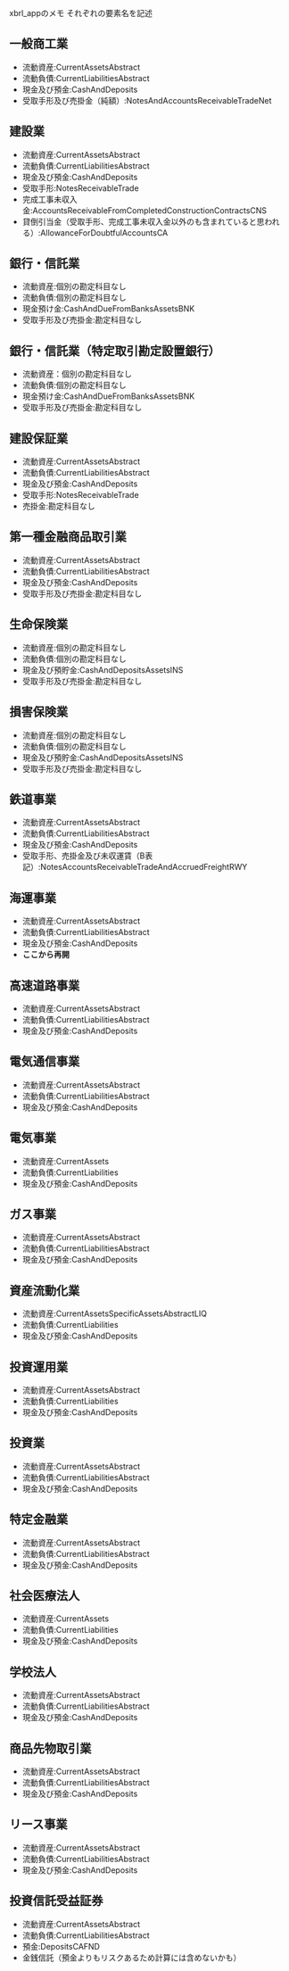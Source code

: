 xbrl_appのメモ
それぞれの要素名を記述
## 一般商工業
* 流動資産:CurrentAssetsAbstract
* 流動負債:CurrentLiabilitiesAbstract
* 現金及び預金:CashAndDeposits
* 受取手形及び売掛金（純額）:NotesAndAccountsReceivableTradeNet


## 建設業
* 流動資産:CurrentAssetsAbstract
* 流動負債:CurrentLiabilitiesAbstract
* 現金及び預金:CashAndDeposits
* 受取手形:NotesReceivableTrade
* 完成工事未収入金:AccountsReceivableFromCompletedConstructionContractsCNS
* 貸倒引当金（受取手形、完成工事未収入金以外のも含まれていると思われる）:AllowanceForDoubtfulAccountsCA

## 銀行・信託業
* 流動資産:個別の勘定科目なし
* 流動負債:個別の勘定科目なし
* 現金預け金:CashAndDueFromBanksAssetsBNK
* 受取手形及び売掛金:勘定科目なし

## 銀行・信託業（特定取引勘定設置銀行）
* 流動資産：個別の勘定科目なし
* 流動負債:個別の勘定科目なし
* 現金預け金:CashAndDueFromBanksAssetsBNK
* 受取手形及び売掛金:勘定科目なし

## 建設保証業
* 流動資産:CurrentAssetsAbstract
* 流動負債:CurrentLiabilitiesAbstract
* 現金及び預金:CashAndDeposits
* 受取手形:NotesReceivableTrade
* 売掛金:勘定科目なし

## 第一種金融商品取引業
* 流動資産:CurrentAssetsAbstract
* 流動負債:CurrentLiabilitiesAbstract
* 現金及び預金:CashAndDeposits
* 受取手形及び売掛金:勘定科目なし

## 生命保険業
* 流動資産:個別の勘定科目なし
* 流動負債:個別の勘定科目なし
* 現金及び預貯金:CashAndDepositsAssetsINS
* 受取手形及び売掛金:勘定科目なし

## 損害保険業
* 流動資産:個別の勘定科目なし
* 流動負債:個別の勘定科目なし
* 現金及び預貯金:CashAndDepositsAssetsINS
* 受取手形及び売掛金:勘定科目なし

## 鉄道事業
* 流動資産:CurrentAssetsAbstract
* 流動負債:CurrentLiabilitiesAbstract
* 現金及び預金:CashAndDeposits
* 受取手形、売掛金及び未収運賃（B表記）:NotesAccountsReceivableTradeAndAccruedFreightRWY

## 海運事業
* 流動資産:CurrentAssetsAbstract
* 流動負債:CurrentLiabilitiesAbstract
* 現金及び預金:CashAndDeposits
* **ここから再開**

## 高速道路事業
* 流動資産:CurrentAssetsAbstract
* 流動負債:CurrentLiabilitiesAbstract
* 現金及び預金:CashAndDeposits

## 電気通信事業
* 流動資産:CurrentAssetsAbstract
* 流動負債:CurrentLiabilitiesAbstract
* 現金及び預金:CashAndDeposits

## 電気事業
* 流動資産:CurrentAssets
* 流動負債:CurrentLiabilities
* 現金及び預金:CashAndDeposits

## ガス事業
* 流動資産:CurrentAssetsAbstract
* 流動負債:CurrentLiabilitiesAbstract
* 現金及び預金:CashAndDeposits

## 資産流動化業
* 流動資産:CurrentAssetsSpecificAssetsAbstractLIQ
* 流動負債:CurrentLiabilities
* 現金及び預金:CashAndDeposits

## 投資運用業
* 流動資産:CurrentAssetsAbstract
* 流動負債:CurrentLiabilities
* 現金及び預金:CashAndDeposits

## 投資業
* 流動資産:CurrentAssetsAbstract
* 流動負債:CurrentLiabilitiesAbstract
* 現金及び預金:CashAndDeposits

## 特定金融業
* 流動資産:CurrentAssetsAbstract
* 流動負債:CurrentLiabilitiesAbstract
* 現金及び預金:CashAndDeposits

## 社会医療法人
* 流動資産:CurrentAssets
* 流動負債:CurrentLiabilities
* 現金及び預金:CashAndDeposits

## 学校法人
* 流動資産:CurrentAssetsAbstract
* 流動負債:CurrentLiabilitiesAbstract
* 現金及び預金:CashAndDeposits

## 商品先物取引業
* 流動資産:CurrentAssetsAbstract
* 流動負債:CurrentLiabilitiesAbstract
* 現金及び預金:CashAndDeposits

## リース事業
* 流動資産:CurrentAssetsAbstract
* 流動負債:CurrentLiabilitiesAbstract
* 現金及び預金:CashAndDeposits

## 投資信託受益証券
* 流動資産:CurrentAssetsAbstract
* 流動負債:CurrentLiabilitiesAbstract
* 預金:DepositsCAFND
* 金銭信託（預金よりもリスクあるため計算には含めないかも）
